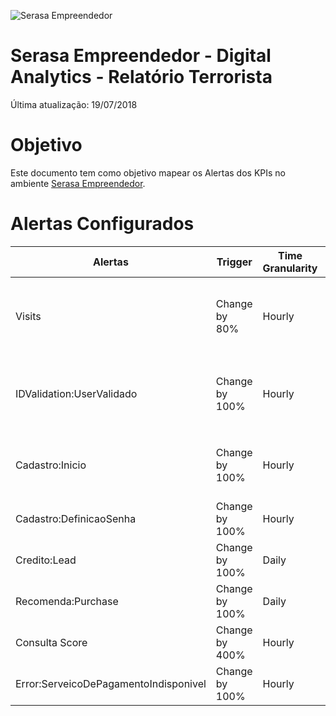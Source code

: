 ![Serasa Empreendedor](https://pablosandri.github.io/sandbox/empreendedor.jpg)

# Serasa Empreendedor - Digital Analytics - Relatório Terrorista

Última atualização: 19/07/2018

# Objetivo

Este documento tem como objetivo mapear os Alertas dos KPIs no ambiente [Serasa Empreendedor](https://www.serasaempreendedor.com.br/).


# Alertas Configurados

|       Alertas  | Trigger    | Time Granularity  | Recipients |
|----------------|---------------|------------| -----------------|
| Visits   | Change by 80%  | Hourly |```Pablo```, ```Caio```, ```Luiz```, ```Diego```, ```Tiago```, ```Gerson```, ```Marcelo```, ```Willian```, ```5511959786991```.|
| IDValidation:UserValidado   | Change by 100%  |   Hourly   | ```Pablo Sandri```, ```Luiz Oliveira```, ```Carolina Matsumoto```, ```Caio```, ```+5511959786991```. |
| Cadastro:Inicio  |Change by 100% |  Hourly  | ```Pablo Sandri```, ```Barbara ```, ```Marcelo```, ```Mariana```, ```Thais```, ```Renata```.|
| Cadastro:DefinicaoSenha   | Change by 100%  | Hourly |```Pablo Sandri```, ```Marcelo```, ```Renata```.|
| Credito:Lead   | Change by 100%  | Daily |```Pablo```, ```Tiago```, ```Diego```, ```Paulo```.|
| Recomenda:Purchase  | Change by 100%  | Daily |```Pablo```, ```Will```, ```Joao```.|
| Consulta Score  | Change by 400%  | Hourly |```Pablo```, ```Will```, ```Joao```.|
| Error:ServeicoDePagamentoIndisponivel  | Change by 100%  | Hourly |```Pablo```, ```Will```, ```Joao```, ```Gerson```.|

